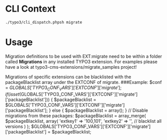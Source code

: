 # CLI Context

`./typo3/cli_dispatch.phpsh migrate`


# Usage

Migration definitions to be used with EXT:migrate need to be within a folder called **Migrations** in any installed TYPO3 extension.
For examples please have a look at typo3-cms-extensions/migrate_samples project!

Migrations of specific extensions can be blacklisted with the packageBlacklist array under the EXTCONF of migrate.
###Example:
$conf = $GLOBALS['TYPO3_CONF_VARS']['EXTCONF']['migrate'];
if (isset($GLOBALS['TYPO3_CONF_VARS']['EXTCONF']['migrate']['packageBlacklist'])) {
	$packageBlacklist = $GLOBALS['TYPO3_CONF_VARS']['EXTCONF']['migrate']['packageBlacklist'];
} else {
	$packageBlacklist = array();
}
// Disable migrations from these packages:
$packageBlacklist = array_merge(
	$packageBlacklist,
	array(
		'extkey1' => '100,101',
		'extkey2' => '', // blacklist all versions
	)
);
$GLOBALS['TYPO3_CONF_VARS']['EXTCONF']['migrate']['packageBlacklist'] = $packageBlacklist;
###